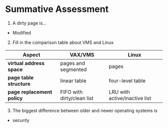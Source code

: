 # Summative Assessment

1. A dirty page is...

- Modified

2. Fill in the comparison table about VMS and Linux

| **Aspect**                  | **VAX/VMS**                | **Linux**                     |
| --------------------------- | -------------------------- | ----------------------------- |
| **virtual address space**   | pages and segmented        | pages                         |
| **page table structure**    | linear table               | four-level table              |
| **page replacement policy** | FIFO with dirty/clean list | LRU with active/inactive list |

3. The biggest difference between older and newer operating systems is

- security
